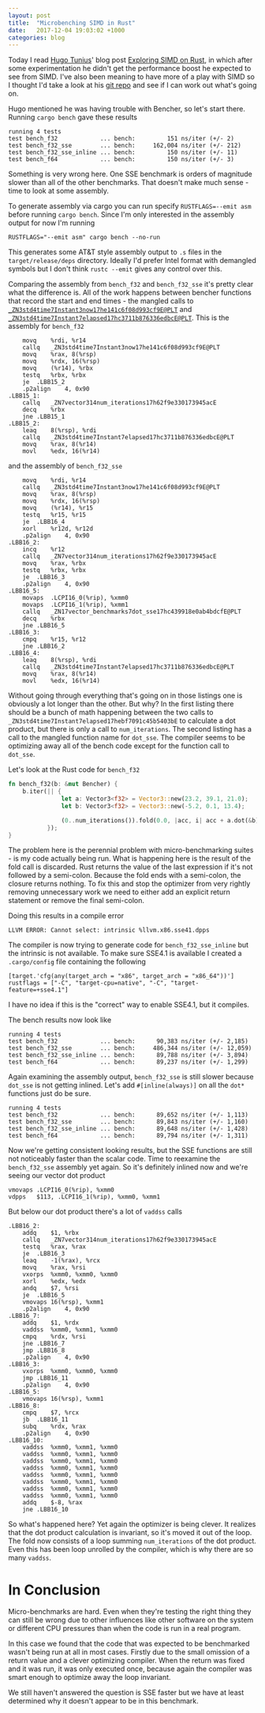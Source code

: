 ```yaml
---
layout: post
title:  "Microbenching SIMD in Rust"
date:   2017-12-04 19:03:02 +1000
categories: blog
---
```


Today I read [Hugo Tunius](https://twitter.com/K0nserv)' blog post [Exploring SIMD on Rust](https://hugotunius.se/2017/12/01/exploring-simd-in-rust.html), in which after some experimentation he didn't get the performance boost he expected to see from SIMD. I've also been meaning to have more of a play with SIMD so I thought I'd take a look at his [git repo](https://github.com/k0nserv/vector-benchmarks) and see if I can work out what's going on.

Hugo mentioned he was having trouble with Bencher, so let's start there. Running `cargo bench` gave these results

```
running 4 tests
test bench_f32            ... bench:         151 ns/iter (+/- 2)
test bench_f32_sse        ... bench:     162,004 ns/iter (+/- 212)
test bench_f32_sse_inline ... bench:         150 ns/iter (+/- 11)
test bench_f64            ... bench:         150 ns/iter (+/- 3)
```

Something is very wrong here. One SSE benchmark is orders of magnitude slower than all of the other benchmarks. That doesn't make much sense - time to look at some assembly.

To generate assembly via cargo you can run specify `RUSTFLAGS=--emit asm` before running `cargo bench`. Since I'm only interested in the assembly output for now I'm running

```
RUSTFLAGS="--emit asm" cargo bench --no-run
```

This generates some AT&T style assembly output to `.s` files in the `target/release/deps` directory.  Ideally I'd prefer Intel format with demangled symbols but I don't think `rustc --emit` gives any control over this.

Comparing the assembly from `bench_f32` and `bench_f32_sse` it's pretty clear what the difference is. All of the work happens between bencher functions that record the start and end times - the mangled calls to [`_ZN3std4time7Instant3now17he141c6f08d993cf9E@PLT`](https://doc.rust-lang.org/std/time/struct.Instant.html#method.now) and [`_ZN3std4time7Instant7elapsed17hc3711b876336edbcE@PLT`](https://doc.rust-lang.org/std/time/struct.Instant.html#method.elapsed). This is the assembly for `bench_f32`

```
	movq	%rdi, %r14
	callq	_ZN3std4time7Instant3now17he141c6f08d993cf9E@PLT
	movq	%rax, 8(%rsp)
	movq	%rdx, 16(%rsp)
	movq	(%r14), %rbx
	testq	%rbx, %rbx
	je	.LBB15_2
	.p2align	4, 0x90
.LBB15_1:
	callq	_ZN7vector314num_iterations17h62f9e330173945acE
	decq	%rbx
	jne	.LBB15_1
.LBB15_2:
	leaq	8(%rsp), %rdi
	callq	_ZN3std4time7Instant7elapsed17hc3711b876336edbcE@PLT
	movq	%rax, 8(%r14)
	movl	%edx, 16(%r14)
```

and the assembly of `bench_f32_sse`


```
	movq	%rdi, %r14
	callq	_ZN3std4time7Instant3now17he141c6f08d993cf9E@PLT
	movq	%rax, 8(%rsp)
	movq	%rdx, 16(%rsp)
	movq	(%r14), %r15
	testq	%r15, %r15
	je	.LBB16_4
	xorl	%r12d, %r12d
	.p2align	4, 0x90
.LBB16_2:
	incq	%r12
	callq	_ZN7vector314num_iterations17h62f9e330173945acE
	movq	%rax, %rbx
	testq	%rbx, %rbx
	je	.LBB16_3
	.p2align	4, 0x90
.LBB16_5:
	movaps	.LCPI16_0(%rip), %xmm0
	movaps	.LCPI16_1(%rip), %xmm1
	callq	_ZN17vector_benchmarks7dot_sse17hc439918e0ab4bdcfE@PLT
	decq	%rbx
	jne	.LBB16_5
.LBB16_3:
	cmpq	%r15, %r12
	jne	.LBB16_2
.LBB16_4:
	leaq	8(%rsp), %rdi
	callq	_ZN3std4time7Instant7elapsed17hc3711b876336edbcE@PLT
	movq	%rax, 8(%r14)
	movl	%edx, 16(%r14)
```

Without going through everything that's going on in those listings one is obviously a lot longer than the other. But why? In the first listing there should be a bunch of math happening between the two calls to `_ZN3std4time7Instant7elapsed17hebf7091c45b5403bE` to calculate a dot product, but there is only a call to `num_iterations`. The second listing has a call to the mangled function name for `dot_sse`. The compiler seems to be optimizing away all of the bench code except for the function call to `dot_sse`.

Let's look at the Rust code for `bench_f32`

```rust
fn bench_f32(b: &mut Bencher) {
    b.iter(|| {
               let a: Vector3<f32> = Vector3::new(23.2, 39.1, 21.0);
               let b: Vector3<f32> = Vector3::new(-5.2, 0.1, 13.4);

               (0..num_iterations()).fold(0.0, |acc, i| acc + a.dot(&b));
           });
}
```

The problem here is the perennial problem with micro-benchmarking suites - is my code actually being run. What is happening here is the result of the fold call is discarded. Rust returns the value of the last expression if it's not followed by a semi-colon. Because the fold ends with a semi-colon, the closure returns nothing. To fix this and stop the optimizer from very rightly removing unnecessary work we need to either add an explicit return statement or remove the final semi-colon.

Doing this results in a compile error

```
LLVM ERROR: Cannot select: intrinsic %llvm.x86.sse41.dpps
```

The compiler is now trying to generate code for `bench_f32_sse_inline` but the intrinsic is not available. To make sure SSE4.1 is available I created a `.cargo/config` file containing the following

```
[target.'cfg(any(target_arch = "x86", target_arch = "x86_64"))']
rustflags = ["-C", "target-cpu=native", "-C", "target-feature=+sse4.1"]
```

I have no idea if this is the "correct" way to enable SSE4.1, but it compiles.

The bench results now look like

```
running 4 tests
test bench_f32            ... bench:      90,383 ns/iter (+/- 2,185)
test bench_f32_sse        ... bench:     486,344 ns/iter (+/- 12,059)
test bench_f32_sse_inline ... bench:      89,788 ns/iter (+/- 3,894)
test bench_f64            ... bench:      89,237 ns/iter (+/- 1,299)
```

Again examining the assembly output, `bench_f32_sse` is still slower because `dot_sse` is not getting inlined. Let's add `#[inline(always)]` on all the `dot*` functions just do be sure.

```
running 4 tests
test bench_f32            ... bench:      89,652 ns/iter (+/- 1,113)
test bench_f32_sse        ... bench:      89,843 ns/iter (+/- 1,160)
test bench_f32_sse_inline ... bench:      89,648 ns/iter (+/- 1,428)
test bench_f64            ... bench:      89,794 ns/iter (+/- 1,311)
```

Now we're getting consistent looking results, but the SSE functions are still not noticeably faster than the scalar code. Time to reexamine the `bench_f32_sse` assembly yet again. So it's definitely inlined now and we're seeing our vector dot product

```
vmovaps	.LCPI16_0(%rip), %xmm0
vdpps	$113, .LCPI16_1(%rip), %xmm0, %xmm1
```

But below our dot product there's a lot of `vaddss` calls

```
.LBB16_2:
	addq	$1, %rbx
	callq	_ZN7vector314num_iterations17h62f9e330173945acE
	testq	%rax, %rax
	je	.LBB16_3
	leaq	-1(%rax), %rcx
	movq	%rax, %rsi
	vxorps	%xmm0, %xmm0, %xmm0
	xorl	%edx, %edx
	andq	$7, %rsi
	je	.LBB16_5
	vmovaps	16(%rsp), %xmm1
	.p2align	4, 0x90
.LBB16_7:
	addq	$1, %rdx
	vaddss	%xmm0, %xmm1, %xmm0
	cmpq	%rdx, %rsi
	jne	.LBB16_7
	jmp	.LBB16_8
	.p2align	4, 0x90
.LBB16_3:
	vxorps	%xmm0, %xmm0, %xmm0
	jmp	.LBB16_11
	.p2align	4, 0x90
.LBB16_5:
	vmovaps	16(%rsp), %xmm1
.LBB16_8:
	cmpq	$7, %rcx
	jb	.LBB16_11
	subq	%rdx, %rax
	.p2align	4, 0x90
.LBB16_10:
	vaddss	%xmm0, %xmm1, %xmm0
	vaddss	%xmm0, %xmm1, %xmm0
	vaddss	%xmm0, %xmm1, %xmm0
	vaddss	%xmm0, %xmm1, %xmm0
	vaddss	%xmm0, %xmm1, %xmm0
	vaddss	%xmm0, %xmm1, %xmm0
	vaddss	%xmm0, %xmm1, %xmm0
	vaddss	%xmm0, %xmm1, %xmm0
	addq	$-8, %rax
	jne	.LBB16_10
```

So what's happened here? Yet again the optimizer is being clever. It realizes that the dot product calculation is invariant, so it's moved it out of the loop. The fold now consists of a loop summing `num_iterations` of the dot product. Even this has been loop unrolled by the compiler, which is why there are so many `vaddss`.

# In Conclusion

Micro-benchmarks are hard. Even when they're testing the right thing they can still be wrong due to other influences like other software on the system or different CPU pressures than when the code is run in a real program.

In this case we found that the code that was expected to be benchmarked wasn't being run at all in most cases. Firstly due to the small omission of a return value and a clever optimizing compiler. When the return was fixed and it was run, it was only executed once, because again the compiler was smart enough to optimize away the loop invariant.

We still haven't answered the question is SSE faster but we have at least determined why it doesn't appear to be in this benchmark.
